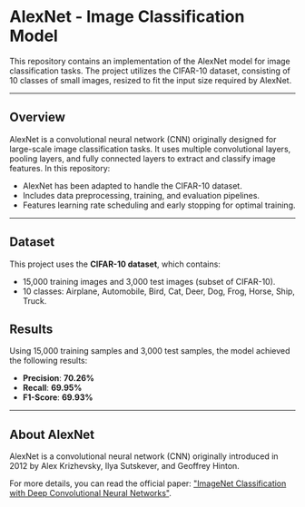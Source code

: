# AlexNet - Image Classification Model

This repository contains an implementation of the AlexNet model for image classification tasks. The project utilizes the CIFAR-10 dataset, consisting of 10 classes of small images, resized to fit the input size required by AlexNet.

---
## Overview
AlexNet is a convolutional neural network (CNN) originally designed for large-scale image classification tasks. It uses multiple convolutional layers, pooling layers, and fully connected layers to extract and classify image features. In this repository:
- AlexNet has been adapted to handle the CIFAR-10 dataset.
- Includes data preprocessing, training, and evaluation pipelines.
- Features learning rate scheduling and early stopping for optimal training.

---

## Dataset
This project uses the **CIFAR-10 dataset**, which contains:
- 15,000 training images and 3,000 test images (subset of CIFAR-10).
- 10 classes: Airplane, Automobile, Bird, Cat, Deer, Dog, Frog, Horse, Ship, Truck.

## Results
Using 15,000 training samples and 3,000 test samples, the model achieved the following results:

- **Precision**: **70.26%**
- **Recall**: **69.95%**
- **F1-Score**: **69.93%**
---
## About AlexNet
AlexNet is a convolutional neural network (CNN) originally introduced in 2012 by Alex Krizhevsky, Ilya Sutskever, and Geoffrey Hinton. 

For more details, you can read the official paper: ["ImageNet Classification with Deep Convolutional Neural Networks"](https://proceedings.neurips.cc/paper/2012/file/c399862d3b9d6b76c8436e924a68c45b-Paper.pdf).


